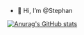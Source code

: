 - 👋 Hi, I’m @Stephan 


[![Anurag's GitHub stats](https://github-readme-stats.vercel.app/api?username=stephanfdo)](https://github.com/anuraghazra/github-readme-stats)



<!---
stephanfdo/stephanfdo is a ✨ special ✨ repository because its `README.md` (this file) appears on your GitHub profile.
You can click the Preview link to take a look at your changes.
--->
